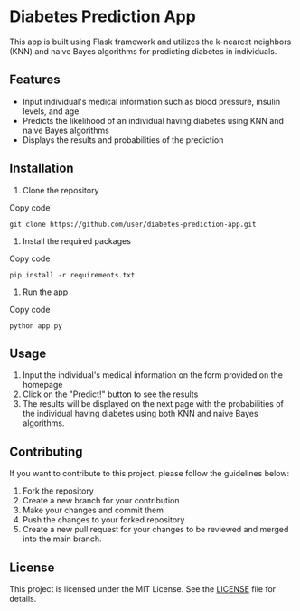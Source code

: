 Diabetes Prediction App
=======================

This app is built using Flask framework and utilizes the k-nearest neighbors (KNN) and naive Bayes algorithms for predicting diabetes in individuals.

Features
--------

-   Input individual's medical information such as blood pressure, insulin levels, and age
-   Predicts the likelihood of an individual having diabetes using KNN and naive Bayes algorithms
-   Displays the results and probabilities of the prediction

Installation
------------

1.  Clone the repository

Copy code

`git clone https://github.com/user/diabetes-prediction-app.git`

1.  Install the required packages

Copy code

`pip install -r requirements.txt`

1.  Run the app

Copy code

`python app.py`

Usage
-----

1.  Input the individual's medical information on the form provided on the homepage
2.  Click on the "Predict!" button to see the results
3.  The results will be displayed on the next page with the probabilities of the individual having diabetes using both KNN and naive Bayes algorithms.

Contributing
------------

If you want to contribute to this project, please follow the guidelines below:

1.  Fork the repository
2.  Create a new branch for your contribution
3.  Make your changes and commit them
4.  Push the changes to your forked repository
5.  Create a new pull request for your changes to be reviewed and merged into the main branch.

License
-------

This project is licensed under the MIT License. See the [LICENSE](https://chat.openai.com/LICENSE) file for details.